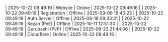 | 2025-10-22 09:49:19 | Website | Online | 2025-10-22 09:49:16 |
| 2025-10-22 09:49:19 | Registration | Offline | 2025-09-09 16:40:23 |
| 2025-10-22 09:49:19 | Auth Server | Offline | 2025-08-18 09:33:31 |
| 2025-10-22 09:49:19 | Kezan (PvE) | Offline | 2025-10-11 12:51:30 |
| 2025-10-22 09:49:19 | Gurubashi (PvP) | Offline | 2025-08-23 21:44:06 |
| 2025-10-22 09:49:19 | Cloudflare | Online | 2025-10-22 09:49:16 |
